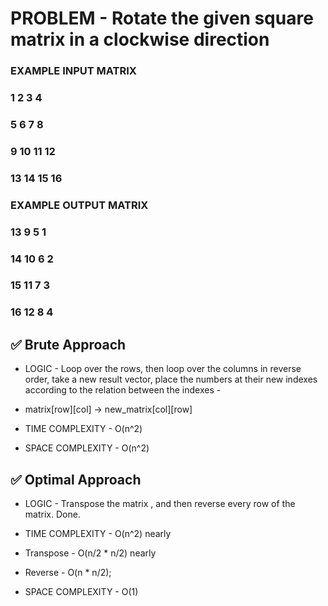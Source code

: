# PROBLEM - Rotate the given square matrix in a clockwise direction

###    EXAMPLE INPUT MATRIX 
###         1 2 3 4          
###         5 6 7 8           
###         9 10 11 12       
###         13 14 15 16      

###    EXAMPLE OUTPUT MATRIX
###        13 9 5 1 
###        14 10 6 2
###        15 11 7 3 
###        16 12 8 4

## ✅ Brute Approach

- LOGIC - Loop over the rows, then loop over the columns in reverse order, take a new result vector, place the numbers at their new indexes according to the relation between the indexes - 

- matrix[row][col] -> new_matrix[col][row]

- TIME COMPLEXITY - O(n^2)
- SPACE COMPLEXITY - O(n^2)

## ✅ Optimal Approach

- LOGIC - Transpose the matrix , and then reverse every row of the matrix. Done.

- TIME COMPLEXITY - O(n^2) nearly
- Transpose - O(n/2 * n/2) nearly
- Reverse - O(n * n/2);

- SPACE COMPLEXITY - O(1)